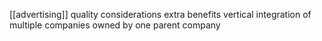 [[advertising]]
quality considerations
extra benefits
vertical integration of multiple companies owned by one parent company